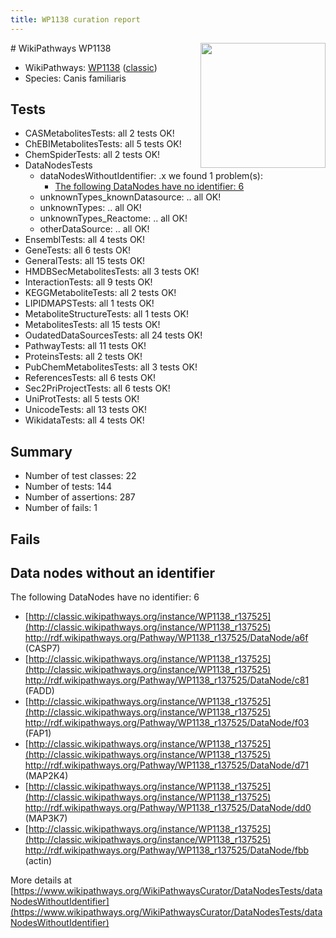 ```yaml
---
title: WP1138 curation report
---
```


<img style="float: right; width: 200px" src="https://upload.wikimedia.org/wikipedia/commons/thumb/8/83/Wplogo_with_text_500.png/640px-Wplogo_with_text_500.png" />
# WikiPathways WP1138

* WikiPathways: [WP1138](https://wikipathways.org/pathways/WP1138) ([classic](https://classic.wikipathways.org/instance/WP1138))
* Species: Canis familiaris
## Tests
* CASMetabolitesTests: all 2 tests OK!
* ChEBIMetabolitesTests: all 5 tests OK!
* ChemSpiderTests: all 2 tests OK!
* DataNodesTests
    * dataNodesWithoutIdentifier: .x we found 1 problem(s):
        * [The following DataNodes have no identifier: 6](#d2d32fa5)
    * unknownTypes_knownDatasource: .. all OK!
    * unknownTypes: .. all OK!
    * unknownTypes_Reactome: .. all OK!
    * otherDataSource: .. all OK!
* EnsemblTests: all 4 tests OK!
* GeneTests: all 6 tests OK!
* GeneralTests: all 15 tests OK!
* HMDBSecMetabolitesTests: all 3 tests OK!
* InteractionTests: all 9 tests OK!
* KEGGMetaboliteTests: all 2 tests OK!
* LIPIDMAPSTests: all 1 tests OK!
* MetaboliteStructureTests: all 1 tests OK!
* MetabolitesTests: all 15 tests OK!
* OudatedDataSourcesTests: all 24 tests OK!
* PathwayTests: all 11 tests OK!
* ProteinsTests: all 2 tests OK!
* PubChemMetabolitesTests: all 3 tests OK!
* ReferencesTests: all 6 tests OK!
* Sec2PriProjectTests: all 6 tests OK!
* UniProtTests: all 5 tests OK!
* UnicodeTests: all 13 tests OK!
* WikidataTests: all 4 tests OK!


## Summary

* Number of test classes: 22
* Number of tests: 144
* Number of assertions: 287
* Number of fails: 1

## Fails

<a name="d2d32fa5" />

## Data nodes without an identifier

The following DataNodes have no identifier: 6

* [http://classic.wikipathways.org/instance/WP1138_r137525](http://classic.wikipathways.org/instance/WP1138_r137525) http://rdf.wikipathways.org/Pathway/WP1138_r137525/DataNode/a6f (CASP7)
* [http://classic.wikipathways.org/instance/WP1138_r137525](http://classic.wikipathways.org/instance/WP1138_r137525) http://rdf.wikipathways.org/Pathway/WP1138_r137525/DataNode/c81 (FADD)
* [http://classic.wikipathways.org/instance/WP1138_r137525](http://classic.wikipathways.org/instance/WP1138_r137525) http://rdf.wikipathways.org/Pathway/WP1138_r137525/DataNode/f03 (FAP1)
* [http://classic.wikipathways.org/instance/WP1138_r137525](http://classic.wikipathways.org/instance/WP1138_r137525) http://rdf.wikipathways.org/Pathway/WP1138_r137525/DataNode/d71 (MAP2K4)
* [http://classic.wikipathways.org/instance/WP1138_r137525](http://classic.wikipathways.org/instance/WP1138_r137525) http://rdf.wikipathways.org/Pathway/WP1138_r137525/DataNode/dd0 (MAP3K7)
* [http://classic.wikipathways.org/instance/WP1138_r137525](http://classic.wikipathways.org/instance/WP1138_r137525) http://rdf.wikipathways.org/Pathway/WP1138_r137525/DataNode/fbb (actin)


More details at [https://www.wikipathways.org/WikiPathwaysCurator/DataNodesTests/dataNodesWithoutIdentifier](https://www.wikipathways.org/WikiPathwaysCurator/DataNodesTests/dataNodesWithoutIdentifier)

